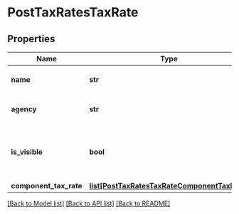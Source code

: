 # PostTaxRatesTaxRate

## Properties
Name | Type | Description | Notes
------------ | ------------- | ------------- | -------------
**name** | **str** | The name of the tax rate | 
**agency** | **str** | The agency name (US Only) | [optional] 
**is_visible** | **bool** | Indicates whether the tax rate is visible in the application | [optional] 
**component_tax_rate** | [**list[PostTaxRatesTaxRateComponentTaxRate]**](PostTaxRatesTaxRateComponentTaxRate.md) |  | [optional] 

[[Back to Model list]](../README.md#documentation-for-models) [[Back to API list]](../README.md#documentation-for-api-endpoints) [[Back to README]](../README.md)


